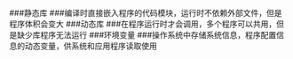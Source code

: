 ###静态库
###编译时直接嵌入程序的代码模块，运行时不依赖外部文件，但是程序体积会变大
###动态库
###在程序运行时才会调用，多个程序可以共用，但是缺少库程序无法运行
###环境变量
###操作系统中存储系统信息，程序配置信息的动态变量，供系统和应用程序读取使用

